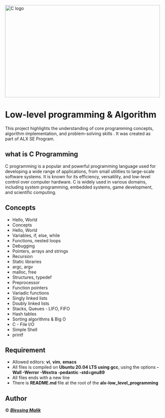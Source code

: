 <img align="center" width="100%" alt="C logo" height="300" src="https://encrypted-tbn0.gstatic.com/images?q=tbn:ANd9GcRo4GUjFkesFbctkKWs9GNPp1bjpZL-vLtLyg&usqp=CAU">

# Low-level programming & Algorithm
This project highlights the understanding of core programming concepts, algorithm implementation, and problem-solving skills . It was created as part of ALX SE Program.

## what is C Programming
C programming is a popular and powerful programming language used for developing a wide range of applications, from small utilities to large-scale software systems. It is known for its efficiency, versatility, and low-level control over computer hardware. C is widely used in various domains, including system programming, embedded systems, game development, and scientific computing.

## Concepts
+ Hello, World
+ Concepts
+ Hello, World 
+ Variables, if, else, while
+ Functions, nested loops 
+ Debugging
+ Pointers, arrays and strings
+ Recursion
+ Static libraries 
+ argc, argv 
+ malloc, free
+ Structures, typedef 
+ Preprocessor 
+ Function pointers 
+ Variadic functions 
+ Singly linked lists
+ Doubly linked lists
+ Stacks, Queues - LIFO, FIFO 
+ Hash tables 
+ Sorting algorithms & Big O
+ C - File I/O 
+ Simple Shell
+ printf 

## Requirement
* Allowed editors: **vi**, **vim**, **emacs**
* All files is compiled on **Ubuntu 20.04 LTS using gcc**, using the options **-Wall -Werror -Wextra -pedantic -std=gnu89**
* All files ends with a new line
* There is **README.md** file at the root of the **alx-low_level_programming**

## Author
© ___[Blessing Malik](https://github.com/chykB)___
